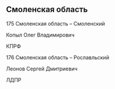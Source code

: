 ## Смоленская область
   
   175 Смоленская область – Смоленский
   
   Копыл Олег Владимирович
   
   КПРФ
   
   176 Смоленская область – Рославльский
   
   Леонов Сергей Дмитриевич
   
   ЛДПР
   

